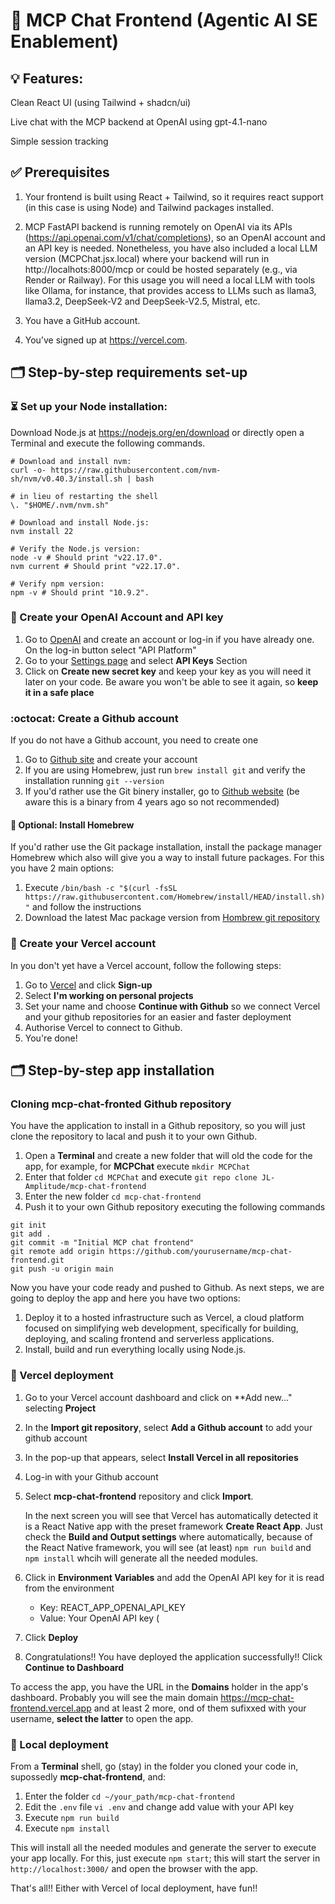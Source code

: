 # 🚀 MCP Chat Frontend (Agentic AI SE Enablement)

## 💡 Features:
Clean React UI (using Tailwind + shadcn/ui)

Live chat with the MCP backend at OpenAI using gpt-4.1-nano

Simple session tracking

## ✅ Prerequisites
1. Your frontend is built using React + Tailwind, so it requires react support (in this case is using Node) and Tailwind packages installed.

2. MCP FastAPI backend is running remotely on OpenAI via its APIs (https://api.openai.com/v1/chat/completions), so an OpenAI account and an API key is needed. Nonetheless, you have also included a local LLM version (MCPChat.jsx.local) where your backend will run in http://localhots:8000/mcp or could be hosted separately (e.g., via Render or Railway). 
For this usage you will need a local LLM with tools like Ollama, for instance, that provides access to LLMs such as llama3, llama3.2, DeepSeek-V2 and DeepSeek-V2.5, Mistral, etc. 

3. You have a GitHub account.

4. You’ve signed up at https://vercel.com.

## 🗂️ Step-by-step requirements set-up

### :hourglass_flowing_sand: Set up your Node installation:

Download Node.js at https://nodejs.org/en/download or directly open a Terminal and execute the following commands.

```
# Download and install nvm:
curl -o- https://raw.githubusercontent.com/nvm-sh/nvm/v0.40.3/install.sh | bash

# in lieu of restarting the shell
\. "$HOME/.nvm/nvm.sh"

# Download and install Node.js:
nvm install 22

# Verify the Node.js version:
node -v # Should print "v22.17.0".
nvm current # Should print "v22.17.0".

# Verify npm version:
npm -v # Should print "10.9.2".
```
###  :twisted_rightwards_arrows: Create your OpenAI Account and API key

1. Go to [OpenAI](https://openai.com/) and create an account or log-in if you have already one. On the log-in button select "API Platform"
2. Go to your [Settings page](https://platform.openai.com/settings/organization/general) and select **API Keys** Section
3. Click on **Create new secret key** and keep your key as you will need it later on your code. Be aware you won't be able to see it again, so **keep it in a safe place**

### :octocat: Create a Github account
If you do not have a Github account, you need to create one

1. Go to [Github site](https://github.com) and create your account
2. If you are using Homebrew, just run ```brew install git``` and verify the installation running ```git --version```
4. If you'd rather use the Git binery installer, go to [Github website](https://git-scm.com/downloads/mac) (be aware this is a binary from 4 years ago so not recommended)

#### :beer: Optional: Install Homebrew
If you'd rather use the Git package installation, install the package manager Homebrew which also will give you a way to install future packages. For this you have 2 main options:

1. Execute ```/bin/bash -c "$(curl -fsSL https://raw.githubusercontent.com/Homebrew/install/HEAD/install.sh)"``` and follow the instructions
2. Download the latest Mac package version from [Hombrew git repository](https://github.com/Homebrew/brew/releases/tag/4.5.8)
   
### 📂 Create your Vercel account

In you don't yet have a Vercel account, follow the following steps:

1. Go to [Vercel](https://vercel.com) and click **Sign-up**
2. Select **I'm working on personal projects**
3. Set your name and choose **Continue with Github** so we connect Vercel and your github repositories for an easier and faster deployment
4. Authorise Vercel to connect to Github.
5. You're done!

## 🗂️ Step-by-step app installation

### Cloning mcp-chat-fronted Github repository

You have the application to install in a Github repository, so you will just clone the repository to lacal and push it to your own Github. 

1. Open a **Terminal** and create a new folder that will old the code for the app, for example, for **MCPChat** execute ```mkdir MCPChat```
2. Enter that folder ```cd MCPChat``` and execute ```git repo clone JL-Amplitude/mcp-chat-frontend```
3. Enter the new folder ```cd mcp-chat-frontend```
4. Push it to your own Github repository executing the following commands

```
git init
git add .
git commit -m "Initial MCP chat frontend"
git remote add origin https://github.com/yourusername/mcp-chat-frontend.git
git push -u origin main
```

Now you have your code ready and pushed to Github. As next steps, we are going to deploy the app and here you have two options:

1. Deploy it to a hosted infrastructure such as Vercel, a cloud platform focused on simplifying web development, specifically for building, deploying, and scaling frontend and serverless applications.
2. Install, build and run everything locally using Node.js. 

### 📂 Vercel deployment

1. Go to your Vercel account dashboard and click on **Add new..." selecting **Project**
2. In the **Import git repository**, select **Add a Github account** to add your github account
3. In the pop-up that appears, select **Install Vercel in all repositories**
4. Log-in with your Github account
5. Select **mcp-chat-frontend** repository and click **Import**.

   In the next screen you will see that Vercel has automatically detected it is a React Native app with the preset framework **Create React App**. Just check the **Build and Output settings** where automatically, because of the React Native framework, you will see (at least)  ```npm run build``` and ```npm install``` whcih will generate all the needed modules.

6. Click in **Environment Variables** and add the OpenAI API key for it is read from the environment

   - Key: REACT_APP_OPENAI_API_KEY
   - Value: Your OpenAI API key (

7. Click **Deploy**
8. Congratulations!! You have deployed the application successfully!! Click **Continue to Dashboard**

To access the app, you have the URL in the **Domains** holder in the app's dashboard. Probably you will see the main domain https://mcp-chat-frontend.vercel.app and at least 2 more, ond of them sufixxed with your username, **select the latter** to open the app.

### 📂 Local deployment

From a **Terminal** shell, go (stay) in the folder you cloned your code in, supossedly **mcp-chat-frontend**, and:

1. Enter the folder ```cd ~/your_path/mcp-chat-frontend```
2. Edit the ```.env``` file ```vi .env``` and change add value with your API key
4. Execute ```npm run build```
5. Execute ```npm install``` 

This will install all the needed modules and generate the server to execute your app locally. For this, just execute ```npm start```; this will start the server in ```http://localhost:3000/``` and open the browser with the app.

That's all!! Either with Vercel of local deployment, have fun!!
     
